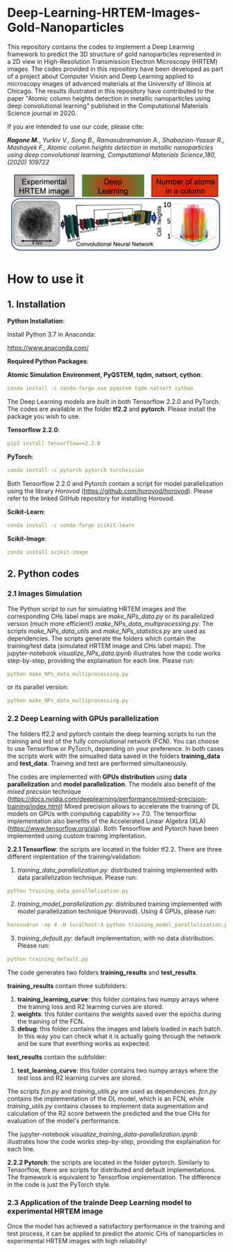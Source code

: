 # Deep-Learning-HRTEM-Images-Gold-Nanoparticles


This repository contains the codes to implement a Deep Learning framework to predict the 3D structure of gold nanoparticles represented in a 2D view in High-Resolution Transmission Electron Microscopy (HRTEM) images. The codes provided in this repository have been developed as part of a project about Computer Vision and Deep Learning applied to microscopy images of advanced materials at the University of Illinois at Chicago. The results illustrated in this repository have contributed to the paper "Atomic column heights detection in metallic nanoparticles using deep convolutional learning" published in the Computational Materials Science journal in 2020. 

If you are intended to use our code, please cite:

***Ragone M.***, *Yurkiv V., Song B., Ramasubramanian A., Shabazian-Yassar R., Mashayek F., Atomic column heights detection in metallic nanoparticles using deep convolutional learning, Computational Materials Science,180, (2020) 109722*


![plot](./TOC.png)

# How to use it 

## 1. Installation

**Python Installation**: 

Install Python 3.7 in Anaconda:

https://www.anaconda.com/


**Required Python Packages**:

**Atomic Simulation Environment, PyQSTEM, tqdm, natsort, cython**:

```yaml
conda install -c conda-forge ase pyqstem tqdm natsort cython
```

The Deep Learning models are built in both Tensorflow 2.2.0 and PyTorch. The codes are available in the folder **tf2.2** and **pytorch**. Please install the package you wish to use.

**Tensorflow 2.2.0**:

```yaml
pip3 install tensorflow==2.2.0
```
**PyTorch**:

```yaml
conda install -c pytorch pytorch torchvision
```
Both Tensorflow 2.2.0 and Pytorch contain a script for model parallelization using the library *Horovod* (https://github.com/horovod/horovod). Please refer to the linked GitHub repository for installing Horovod.

**Scikit-Learn**:

```yaml
conda install -c conda-forge scikit-learn 
```

**Scikit-Image**:

```yaml
conda install scikit-image 
```

## 2. Python codes
### 2.1 Images Simulation

The Python script to run for simulating HRTEM images and the corresponding CHs label maps are *make_NPs_data.py* or its parallelized version (much more efficient!) *make_NPs_data_multiprocessing.py*. The scripts *make_NPs_data_utils* and *make_NPs_statistics.py* are used as dependencies. The scripts generate the folders which contain the training/test data (simulated HRTEM image and CHs label maps). The jupyter-notebook *visualize_NPs_data.ipynb* illustrates how the code works step-by-step, providing the explaination for each line. Please run:

```yaml
python make_NPs_data_multiprocessing.py
```
or its parallel version:

```yaml
python make_NPs_data_multiprocessing.py
```

### 2.2 Deep Learning with GPUs parallelization
The folders tf2.2 and pytorch contain the deep learning scripts to run the training and test of the fully convolutional network (FCN). You can choose to use Tensorflow or PyTorch, depending on your preference. In both cases the scripts work with the simualted data saved in the folders **training_data** and **test_data**. Training and test are performed simultaneously. 

The codes are implemented with **GPUs distribution** using **data parallelization** and **model parallelization**. The models also benefit of the *mixed precsion* technique (https://docs.nvidia.com/deeplearning/performance/mixed-precision-training/index.html) Mixed precision allows to accelerate the training of DL models on GPUs with computing capability >= 7.0. The tensorflow implementation also benefits of the Accelerated Linear Algebra (XLA) (https://www.tensorflow.org/xla). Both Tensorflow and Pytorch have been implemented using custom training implentation.

**2.2.1 Tensorflow**: the scripts are located in the folder tf2.2. There are three different implentation of the training/validation:

1) *training_data_parallelization.py*: distributed training implemented with data parallelization technique. Please run:

```yaml
python training_data_parallelization.py
```
2) *training_model_parallelization.py*: distributed training implemented with model parallelization technique (Horovod). Using 4 GPUs, please run:
```yaml
horovodrun -np 4 -H localhost:4 python training_model_parallelization.py
```
3) *training_default.py*: default implementation, with no data distribution. Please run:
```yaml
python training_default.py
```
The code generates two folders **training_results** and **test_results**. 

**training_results** contain three subfolders: 

1) **training_learning_curve**: this folder contains two numpy arrays where the training loss and R2 learning curves are stored.
2) **weights**: this folder contains the weights saved over the epochs during the training of the FCN.
3) **debug**: this folder contains the images and labels loaded in each batch. In this way you can check what it is actually going through the network and be sure that everthing works as expected.

**test_results** contain the subfolder: 
1) **test_learning_curve**: this folder contains two numpy arrays where the test loss and R2 learning curves are stored.

The scripts *fcn.py* and *training_utils.py* are used as dependencies. *fcn.py* contains the implementation of the DL model, which is an FCN, while *training_utils.py* contains classes to implement data augmentation and calculation of the R2 score between the predicted and the true CHs for evaluation of the model's performance. 

The jupyter-notebook *visualize_training_data-parallelization.ipynb* illustrates how the code works step-by-step, providing the explaination for each line. 


**2.2.2 Pytorch**: the scripts are located in the folder pytorch. Similarly to Tensorflow, there are scripts for distributed and default implementations. The framework is equivalent to Tensorflow implementation. The difference in the code is just the PyTorch style.

### 2.3 Application of the trainde Deep Learning model to experimental HRTEM image
Once the model has achieved a satisfactory performance in the training and test process, it can be applied to predict the atomic CHs of nanoparticles in experimental HRTEM images with high reliability!

